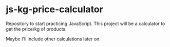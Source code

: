 # js-kg-price-calculator
Repository to start practicing JavaScript. 
This project will be a calculator to get the price/kg of products. 

Maybe I'll include other calculations later on.
